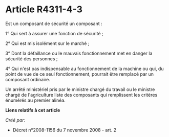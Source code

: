 # Article R4311-4-3

Est un composant de sécurité un composant : 

1° Qui sert à assurer une fonction de sécurité ; 

2° Qui est mis isolément sur le marché ; 

3° Dont la défaillance ou le mauvais fonctionnement met en danger la sécurité des personnes ; 

4° Qui n'est pas indispensable au fonctionnement de la machine ou qui, du point de vue de ce seul fonctionnement, pourrait
être remplacé par un composant ordinaire. 

Un arrêté ministériel pris par le ministre chargé du travail ou le ministre chargé de l'agriculture liste des composants qui
remplissent les critères énumérés au premier alinéa.

**Liens relatifs à cet article**

_Créé par_:

  - Décret n°2008-1156 du 7 novembre 2008 - art. 2
